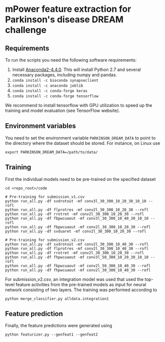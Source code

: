 # mPower feature extraction for Parkinson's disease DREAM challenge
## Requirements
To run the scripts you need the following software requirements:
1. Install [Anaconda2-4.4.0](https://www.continuum.io/downloads). This will install Python 2.7 
and several necessary packages, including numpy and pandas.
2. `conda install -c bioconda synapseclient`
3. `conda install -c anaconda joblib`
4. `conda install -c conda-forge keras`
5. `conda install -c conda-forge tensorflow`

We recommend to install tensorflow with GPU utilization to speed up the training and 
model evaluation (see TensorFlow website).

## Environment variables
You need to set the environment variable `PARKINSON_DREAM_DATA` to point to
the directory where the dataset should be stored. For instance,
on Linux use 

`export PARKINSON_DREAM_DATA=/path/to/data/`


## Training

First the individual models need to be pre-trained on the specified dataset
```
cd <repo_root>/code

# Pre-training for submission_v1.csv
python run_all.py -df svdrotout -mf conv3l_30_300_10_20_30_10_10 --rofl
python run_all.py -df flprotres -mf conv2l_30_300_10_20_30 --rofl
python run_all.py -df rrotret -mf conv2l_30_300_10_20_30 --rofl
python run_all.py -df fbpwcuaout -mf conv3l_30_300_10_40_30_10_10 --rofl
python run_all.py -df fbpwcuaout -mf conv2l_30_300_10_20_30 --rofl
python run_all.py -df svduaret -mf conv2l_30_300_10_20_30 --rofl

# Pre-training for submission_v2.csv
python run_all.py -df svdrotout -mf conv2l_30_300_10_40_30 --rofl
python run_all.py -df flprotres -mf conv2l_30_300_10_40_30 --rofl
python run_all.py -df rrotret -mf conv2l_30_300_10_20_30 --rofl
python run_all.py -df fhpwcuaout -mf conv3l_50_300_10_20_30_10_10 --rofl
python run_all.py -df fbpwcuaout -mf conv2l_50_300_10_40_30 --rofl
python run_all.py -df fhpwcuaout -mf conv2l_30_300_10_40_30 --rofl
```

For submission_v2.csv, an integration model was used that used the top-level
feature activities from the pre-trained models as input for neural network
consisting of two layers. The training was performed according to

```
python merge_classifier.py alldata.integration1
```

## Feature prediction

Finally, the feature predictions were generated using
```
python featurizer.py --genfeat1 --genfeat2
```
